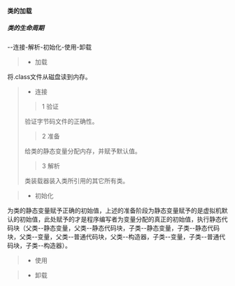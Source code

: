 #### 类的加载

##### 类的生命周期

--连接-解析-初始化-使用-卸载

> * 加载

将.class文件从磁盘读到内存。

> * 连接
>
> > 1 验证
>
> 验证字节码文件的正确性。
>
> > 2 准备
>
> 给类的静态变量分配内存，并赋予默认值。
>
> > 3 解析
>
> 类装载器装入类所引用的其它所有类。

> * 初始化

为类的静态变量赋予正确的初始值，上述的准备阶段为静态变量赋予的是虚拟机默认的初始值，此处赋予的才是程序编写者为变量分配的真正的初始值，执行静态代码块（父类--静态变量，父类--静态代码块，子类--静态变量，子类--静态代码块，父类--变量，父类--普通代码块，父类--构造器，子类--变量，子类--普通代码块，子类--构造器）。

> * 使用

> * 卸载